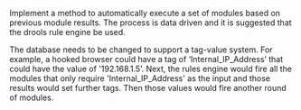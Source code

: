 Implement a method to automatically execute a set of modules based on previous module results. The process is data driven and it is suggested that the drools rule engine be used. 

The database needs to be changed to support a tag-value system. For example, a hooked browser could have a tag of ‘Internal_IP_Address’ that could have the value of '192.168.1.5’. Next, the rules engine would fire all the modules that only require 'Internal_IP_Address' as the input and those results would set further tags. Then those values would fire another round of modules. 

